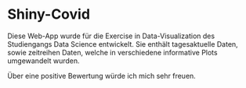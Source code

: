 # Shiny-Covid

Diese Web-App wurde für die Exercise in Data-Visualization des Studiengangs Data Science entwickelt.
Sie enthält tagesaktuelle Daten, sowie zeitreihen Daten, welche in verschiedene informative Plots umgewandelt wurden.

Über eine positive Bewertung würde ich mich sehr freuen.
